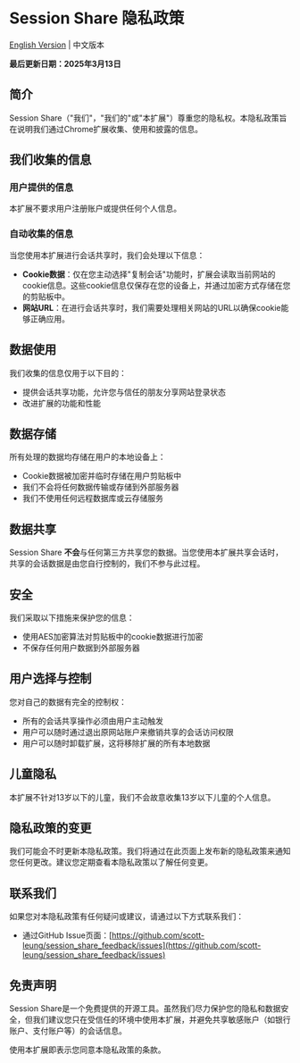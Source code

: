 # Session Share 隐私政策

[English Version](privacy_en.md) | 中文版本

**最后更新日期：2025年3月13日**

## 简介

Session Share（"我们"，"我们的"或"本扩展"）尊重您的隐私权。本隐私政策旨在说明我们通过Chrome扩展收集、使用和披露的信息。

## 我们收集的信息

### 用户提供的信息

本扩展不要求用户注册账户或提供任何个人信息。

### 自动收集的信息

当您使用本扩展进行会话共享时，我们会处理以下信息：

- **Cookie数据**：仅在您主动选择"复制会话"功能时，扩展会读取当前网站的cookie信息。这些cookie信息仅保存在您的设备上，并通过加密方式存储在您的剪贴板中。
- **网站URL**：在进行会话共享时，我们需要处理相关网站的URL以确保cookie能够正确应用。

## 数据使用

我们收集的信息仅用于以下目的：

- 提供会话共享功能，允许您与信任的朋友分享网站登录状态
- 改进扩展的功能和性能

## 数据存储

所有处理的数据均存储在用户的本地设备上：

- Cookie数据被加密并临时存储在用户剪贴板中
- 我们不会将任何数据传输或存储到外部服务器
- 我们不使用任何远程数据库或云存储服务

## 数据共享

Session Share **不会**与任何第三方共享您的数据。当您使用本扩展共享会话时，共享的会话数据是由您自行控制的，我们不参与此过程。

## 安全

我们采取以下措施来保护您的信息：

- 使用AES加密算法对剪贴板中的cookie数据进行加密
- 不保存任何用户数据到外部服务器

## 用户选择与控制

您对自己的数据有完全的控制权：

- 所有的会话共享操作必须由用户主动触发
- 用户可以随时通过退出原网站账户来撤销共享的会话访问权限
- 用户可以随时卸载扩展，这将移除扩展的所有本地数据

## 儿童隐私

本扩展不针对13岁以下的儿童，我们不会故意收集13岁以下儿童的个人信息。

## 隐私政策的变更

我们可能会不时更新本隐私政策。我们将通过在此页面上发布新的隐私政策来通知您任何更改。建议您定期查看本隐私政策以了解任何变更。

## 联系我们

如果您对本隐私政策有任何疑问或建议，请通过以下方式联系我们：

- 通过GitHub Issue页面：[https://github.com/scott-leung/session_share_feedback/issues](https://github.com/scott-leung/session_share_feedback/issues)

## 免责声明

Session Share是一个免费提供的开源工具。虽然我们尽力保护您的隐私和数据安全，但我们建议您只在受信任的环境中使用本扩展，并避免共享敏感账户（如银行账户、支付账户等）的会话信息。

使用本扩展即表示您同意本隐私政策的条款。
